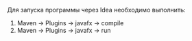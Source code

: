 Для запуска программы через Idea необходимо выполнить:
1) Maven -> Plugins -> javafx -> compile
2) Maven -> Plugins -> javafx -> run